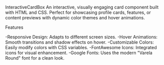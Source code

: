 InteractiveCardBox
An interactive, visually engaging card component built with HTML and CSS. Perfect for showcasing profile cards, features, or content previews with dynamic color themes and hover animations.




Features

-Responsive Design: Adapts to different screen sizes.
-Hover Animations: Smooth transitions and shadow effects on hover.
-Customizable Colors: Easily modify colors with CSS variables.
-FontAwesome Icons: Integrated icons for visual enhancement.
-Google Fonts: Uses the modern "Varela Round" font for a clean look.




